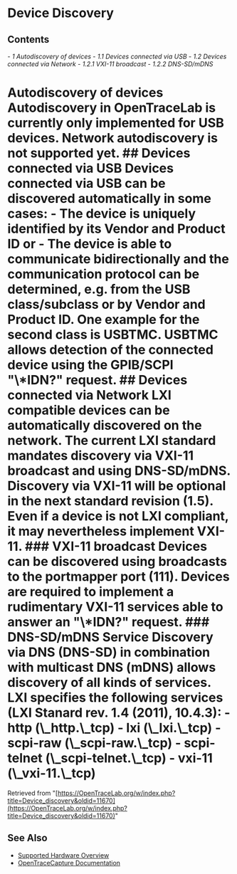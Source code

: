# Device Discovery
## Contents
\- *1 Autodiscovery of devices* \- *1.1 Devices connected via USB* \- *1.2 Devices connected via Network* \- *1.2.1 VXI-11 broadcast* \- *1.2.2 DNS-SD/mDNS*
# Autodiscovery of devices Autodiscovery in OpenTraceLab is currently only implemented for USB devices. Network autodiscovery is **not** supported yet. ## Devices connected via USB Devices connected via USB can be discovered automatically in some cases: \- The device is uniquely identified by its Vendor and Product ID or \- The device is able to communicate bidirectionally and the communication protocol can be determined, e.g. from the USB class/subclass or by Vendor and Product ID. One example for the second class is USBTMC. USBTMC allows detection of the connected device using the GPIB/SCPI "\\*IDN?" request. ## Devices connected via Network LXI compatible devices can be automatically discovered on the network. The current LXI standard mandates discovery via VXI-11 broadcast and using DNS-SD/mDNS. Discovery via VXI-11 will be optional in the next standard revision (1.5). Even if a device is not LXI compliant, it may nevertheless implement VXI-11. ### VXI-11 broadcast Devices can be discovered using broadcasts to the portmapper port (111). Devices are required to implement a rudimentary VXI-11 services able to answer an "\\*IDN?" request. ### DNS-SD/mDNS Service Discovery via DNS (DNS-SD) in combination with multicast DNS (mDNS) allows discovery of all kinds of services. LXI specifies the following services (LXI Stanard rev. 1.4 (2011), 10.4.3): \- http (\\_http.\\_tcp) \- lxi (\\_lxi.\\_tcp) \- scpi-raw (\\_scpi-raw.\\_tcp) \- scpi-telnet (\\_scpi-telnet.\\_tcp) \- vxi-11 (\\_vxi-11.\\_tcp)
Retrieved from "[https://OpenTraceLab.org/w/index.php?title=Device_discovery&oldid=11670](https://OpenTraceLab.org/w/index.php?title=Device_discovery&oldid=11670)"
## See Also
- [Supported Hardware Overview](../supported-hardware.md)
- [OpenTraceCapture Documentation](../../opentracecapture/overview.md)
